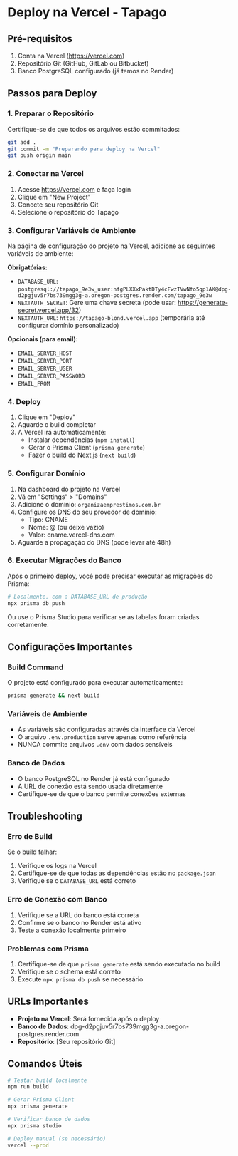 # Deploy na Vercel - Tapago

## Pré-requisitos

1. Conta na Vercel (https://vercel.com)
2. Repositório Git (GitHub, GitLab ou Bitbucket)
3. Banco PostgreSQL configurado (já temos no Render)

## Passos para Deploy

### 1. Preparar o Repositório

Certifique-se de que todos os arquivos estão commitados:

```bash
git add .
git commit -m "Preparando para deploy na Vercel"
git push origin main
```

### 2. Conectar na Vercel

1. Acesse https://vercel.com e faça login
2. Clique em "New Project"
3. Conecte seu repositório Git
4. Selecione o repositório do Tapago

### 3. Configurar Variáveis de Ambiente

Na página de configuração do projeto na Vercel, adicione as seguintes variáveis de ambiente:

**Obrigatórias:**
- `DATABASE_URL`: `postgresql://tapago_9e3w_user:nfgPLXXxPaktDTy4cFwzTVwNfo5qp1AK@dpg-d2pgjuv5r7bs739mgg3g-a.oregon-postgres.render.com/tapago_9e3w`
- `NEXTAUTH_SECRET`: Gere uma chave secreta (pode usar: https://generate-secret.vercel.app/32)
- `NEXTAUTH_URL`: `https://tapago-blond.vercel.app` (temporária até configurar domínio personalizado)

**Opcionais (para email):**
- `EMAIL_SERVER_HOST`
- `EMAIL_SERVER_PORT`
- `EMAIL_SERVER_USER`
- `EMAIL_SERVER_PASSWORD`
- `EMAIL_FROM`

### 4. Deploy

1. Clique em "Deploy"
2. Aguarde o build completar
3. A Vercel irá automaticamente:
   - Instalar dependências (`npm install`)
   - Gerar o Prisma Client (`prisma generate`)
   - Fazer o build do Next.js (`next build`)

### 5. Configurar Domínio

1. Na dashboard do projeto na Vercel
2. Vá em "Settings" > "Domains"
3. Adicione o domínio: `organizaemprestimos.com.br`
4. Configure os DNS do seu provedor de domínio:
   - Tipo: CNAME
   - Nome: @ (ou deixe vazio)
   - Valor: cname.vercel-dns.com
5. Aguarde a propagação do DNS (pode levar até 48h)

### 6. Executar Migrações do Banco

Após o primeiro deploy, você pode precisar executar as migrações do Prisma:

```bash
# Localmente, com a DATABASE_URL de produção
npx prisma db push
```

Ou use o Prisma Studio para verificar se as tabelas foram criadas corretamente.

## Configurações Importantes

### Build Command
O projeto está configurado para executar automaticamente:
```bash
prisma generate && next build
```

### Variáveis de Ambiente
- As variáveis são configuradas através da interface da Vercel
- O arquivo `.env.production` serve apenas como referência
- NUNCA commite arquivos `.env` com dados sensíveis

### Banco de Dados
- O banco PostgreSQL no Render já está configurado
- A URL de conexão está sendo usada diretamente
- Certifique-se de que o banco permite conexões externas

## Troubleshooting

### Erro de Build
Se o build falhar:
1. Verifique os logs na Vercel
2. Certifique-se de que todas as dependências estão no `package.json`
3. Verifique se o `DATABASE_URL` está correto

### Erro de Conexão com Banco
1. Verifique se a URL do banco está correta
2. Confirme se o banco no Render está ativo
3. Teste a conexão localmente primeiro

### Problemas com Prisma
1. Certifique-se de que `prisma generate` está sendo executado no build
2. Verifique se o schema está correto
3. Execute `npx prisma db push` se necessário

## URLs Importantes

- **Projeto na Vercel**: Será fornecida após o deploy
- **Banco de Dados**: dpg-d2pgjuv5r7bs739mgg3g-a.oregon-postgres.render.com
- **Repositório**: [Seu repositório Git]

## Comandos Úteis

```bash
# Testar build localmente
npm run build

# Gerar Prisma Client
npx prisma generate

# Verificar banco de dados
npx prisma studio

# Deploy manual (se necessário)
vercel --prod
```